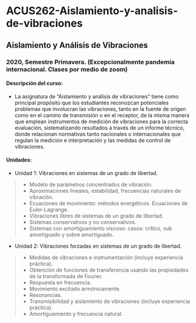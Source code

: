 # ACUS262-Aislamiento-y-analisis-de-vibraciones

## Aislamiento y Análisis de Vibraciones

### 2020, Semestre Primavera. (Excepcionalmente pandemia internacional. Clases por medio de zoom) 

#### Descripción del curso:
+ La asignatura de “Aislamiento y análisis de vibraciones” tiene como principal propósito que los estudiantes reconozcan potenciales problemas que involucran las vibraciones, tanto en la fuente de origen como en el camino de transmisión o en el receptor, de la misma manera que emplean instrumentos de medición de vibraciones para la correcta evaluación, sistematizando resultados a través de un informe técnico, donde relacionan normativas tanto nacionales o internacionales que regulan la medición e interpretación y las medidas de control de vibraciones.

#### Unidades:

+ Unidad 1: Vibraciones en sistemas de un grado de libertad.
> + Modelo de parámetros concentrados de vibración.
> + Aproximaciones lineales, estabilidad, frecuencias naturales de vibración.
> + Ecuaciones de movimiento: métodos energéticos. Ecuaciones de Euler-Lagrange.
> + Vibraciones libres de sistemas de un grado de libertad.
> + Sistemas conservativos y no conservativos.
> + Sistemas con amortiguamiento viscoso: casos: crítico, sub amortiguado y sobre amortiguado.

+ Unidad 2: Vibraciones forzadas en sistemas de un grado de libertad. 

> + Medidas de vibraciones e instrumentación (incluye experiencia práctica).
> + Obtención de funciones de transferencia usando las propiedades de la transformada de Fourier.
> + Respuesta en frecuencia.
> + Movimiento excitado armónicamente.
> + Resonancias. 
> + Transmisibilidad y aislamiento de vibraciones (incluye experiencia práctica).
> + Amortiguamiento y frecuencia natural.
